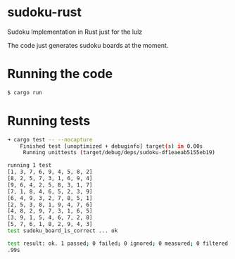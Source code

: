 # sudoku-rust
Sudoku Implementation in Rust just for the lulz

The code just generates sudoku boards at the moment.

# Running the code
```sh
$ cargo run
```

# Running tests
```sh
➜ cargo test -- --nocapture
    Finished test [unoptimized + debuginfo] target(s) in 0.00s
     Running unittests (target/debug/deps/sudoku-df1eaeab5155eb19)

running 1 test
[1, 3, 7, 6, 9, 4, 5, 8, 2]
[8, 2, 5, 7, 3, 1, 6, 9, 4]
[9, 6, 4, 2, 5, 8, 3, 1, 7]
[7, 1, 8, 4, 6, 5, 2, 3, 9]
[6, 4, 9, 3, 2, 7, 8, 5, 1]
[2, 5, 3, 8, 1, 9, 4, 7, 6]
[4, 8, 2, 9, 7, 3, 1, 6, 5]
[3, 9, 1, 5, 4, 6, 7, 2, 8]
[5, 7, 6, 1, 8, 2, 9, 4, 3]
test sudoku_board_is_correct ... ok

test result: ok. 1 passed; 0 failed; 0 ignored; 0 measured; 0 filtered out; finished in 6
.99s

```
